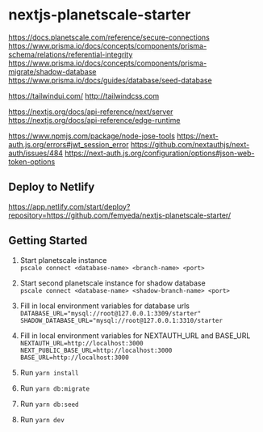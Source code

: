 # nextjs-planetscale-starter

https://docs.planetscale.com/reference/secure-connections
https://www.prisma.io/docs/concepts/components/prisma-schema/relations/referential-integrity
https://www.prisma.io/docs/concepts/components/prisma-migrate/shadow-database
https://www.prisma.io/docs/guides/database/seed-database

https://tailwindui.com/
http://tailwindcss.com


https://nextjs.org/docs/api-reference/next/server
https://nextjs.org/docs/api-reference/edge-runtime


https://www.npmjs.com/package/node-jose-tools
https://next-auth.js.org/errors#jwt_session_error
https://github.com/nextauthjs/next-auth/issues/484
https://next-auth.js.org/configuration/options#json-web-token-options


## Deploy to Netlify
https://app.netlify.com/start/deploy?repository=https://github.com/femyeda/nextjs-planetscale-starter/


## Getting Started
1. Start planetscale instance \
`pscale connect <database-name> <branch-name> <port>`
2. Start second planetscale instance for shadow database \
`pscale connect <database-name> <shadow-branch-name> <port>`
3. Fill in local environment variables for database urls \
`DATABASE_URL="mysql://root@127.0.0.1:3309/starter"`
`SHADOW_DATABASE_URL="mysql://root@127.0.0.1:3310/starter`

4. Fill in local environment variables for NEXTAUTH_URL and BASE_URL \
`NEXTAUTH_URL=http://localhost:3000` \
`NEXT_PUBLIC_BASE_URL=http://localhost:3000` \
`BASE_URL=http://localhost:3000`
5. Run `yarn install`
6. Run `yarn db:migrate`
7. Run `yarn db:seed`
8. Run `yarn dev`